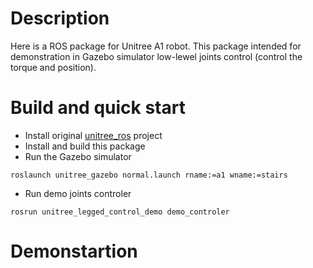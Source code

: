 # Description

Here is a ROS package for Unitree A1 robot. This package intended for demonstration in Gazebo simulator low-lewel joints control (control the torque and position).

# Build and quick start
 + Install original [unitree_ros](https://github.com/unitreerobotics/unitree_ros) project
 + Install and build this package
 + Run the Gazebo simulator
 ```
 roslaunch unitree_gazebo normal.launch rname:=a1 wname:=stairs
 ```
 + Run demo joints controler
 ```
 rosrun unitree_legged_control_demo demo_controler 
 ```
 # Demonstartion
 
 
 
